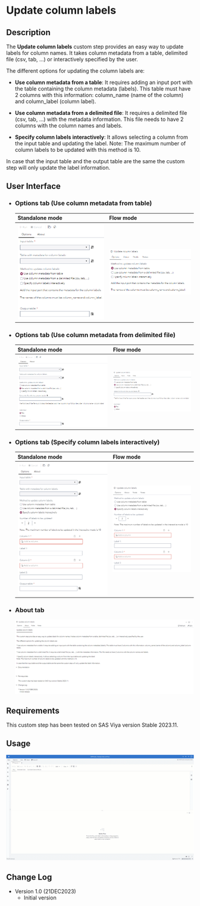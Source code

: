 # Update column labels

## Description

The **Update column labels** custom step provides an easy way to update labels for column names. It takes column metadata from a table, delimited file (csv, tab, ...) or interactively specified by the user.

The different options for updating the column labels are:

- **Use column metadata from a table**: It requires adding an input port with the table containing the column metadata (labels). This table must have 2 columns with this information: column_name (name of the column) and column_label (column label).

- **Use column metadata from a delimited file**: It requires a delimited file (csv, tab, ...) with the metadata information. This file needs to have 2 columns with the column names and labels.

- **Specify column labels interactively**: It allows selecting a column from the input table and updating the label. 
Note: The maximum number of column labels to be updated with this method is 10.

In case that the input table and the output table are the same the custom step will only update the label information.

## User Interface

* ### Options tab (Use column metadata from table) ###

   | Standalone mode | Flow mode |
   |-----------| --- |                
   | ![](img/Update_column_labels-tabOptionsColLabTable-standalone.png) | ![](img/Update_column_labels-tabOptionsColLabTable-flowmode.png) |

* ### Options tab (Use column metadata from delimited file) ###

   | Standalone mode | Flow mode |
   |-----------| --- |                
   | ![](img/Update_column_labels-tabOptionsColLabFile-standalone.png) | ![](img/Update_column_labels-tabOptionsColLabFile-flowmode.png) |

* ### Options tab (Specify column labels interactively) ###

   | Standalone mode | Flow mode |
   |-----------| --- |                
   | ![](img/Update_column_labels-tabOptionsInteractive-standalone.png) | ![](img/Update_column_labels-tabOptionsInteractive-flowmode.png) |

* ### About tab ###

   ![](img/Update_column_labels-tabAbout-flowmode.png)

## Requirements

This custom step has been tested on SAS Viya version Stable 2023.11.

## Usage

![](img/Update_column_labels-Demo.gif)

## Change Log

* Version 1.0 (21DEC2023) 
    * Initial version